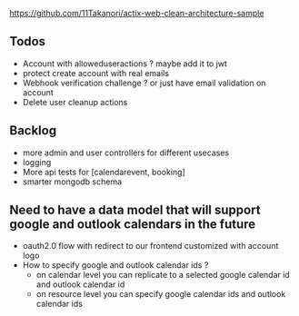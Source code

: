 https://github.com/11Takanori/actix-web-clean-architecture-sample

## Todos

- Account with alloweduseractions ? maybe add it to jwt
- protect create account with real emails
- Webhook verification challenge ? or just have email validation on account
- Delete user cleanup actions

## Backlog

- more admin and user controllers for different usecases
- logging
- More api tests for [calendarevent, booking]
- smarter mongodb schema

## Need to have a data model that will support google and outlook calendars in the future

- oauth2.0 flow with redirect to our frontend customized with account logo
- How to specify google and outlook calendar ids ?
  - on calendar level you can replicate to a selected google calendar id and outlook calendar id
  - on resource level you can specify google calendar ids and outlook calendar ids
